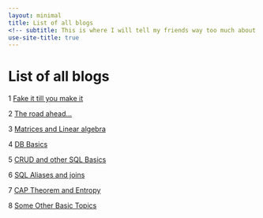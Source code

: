 ```yaml
---
layout: minimal
title: List of all blogs
<!-- subtitle: This is where I will tell my friends way too much about me -->
use-site-title: true
---
```

# List of all blogs

1 [Fake it till you make it](/2015-02-26-fake-it-till-you-make-it)

2 [The road ahead...](/2017-12-14-The-road-ahead)

3 [Matrices and Linear algebra](/2018-01-01-Matrices-and-Linear-algebra.md)

4 [DB Basics](/2018-01-26-DB-Basics.md)

5 [CRUD and other SQL Basics](/2018-01-29-CRUD-and-other-SQL-Basics.md)

6 [SQL Aliases and joins](/2018-02-14-SQL-Aliases-and-joins.md)

7 [CAP Theorem and Entropy](/2018-02-17-CAP-Theorem-and-Entropy.md)

8 [Some Other Basic Topics](/2018-02-27-Some-Other-Basic-Topics.md)
